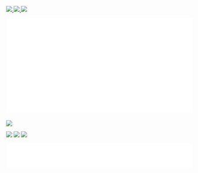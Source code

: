 <p align="left">
  <a href="https://github.com/Teruru-52">
    <img height="20" src="https://komarev.com/ghpvc/?username=Teruru-52" />
  </a>
  <a href="https://github.com/Teruru-52">
    <img height="20" src="https://img.shields.io/github/followers/Teruru-52?label=follow&logo=github&style=flat" />
  </a>
  <a href="http://twitter.com/Teruru77148046">
    <img height="20" src="https://img.shields.io/twitter/follow/Teruru77148046?label=Twitter&logo=X&style=social" />
  </a>
</p>

![metrics-1](./assets/metrics-1.svg)

<!-- github-readme-stats -->
<a href="https://github.com/anuraghazra/github-readme-stats">
  <img height=200 align="center" src="https://github-readme-stats-tau-umber-57.vercel.app/api?username=Teruru-52&show_icons=true&theme=radical&rank_icon=percentile&count_private=true" />
</a>

<!-- github-profile-summary-cards -->
![](http://github-profile-summary-cards.vercel.app/api/cards/profile-details?username=Teruru-52&theme=gruvbox)
![](http://github-profile-summary-cards.vercel.app/api/cards/repos-per-language?username=Teruru-52&theme=gruvbox)
![](http://github-profile-summary-cards.vercel.app/api/cards/most-commit-language?username=Teruru-52&theme=gruvbox)
<!-- 
![](http://github-profile-summary-cards.vercel.app/api/cards/stats?username=Teruru-52&theme=gruvbox)
![](http://github-profile-summary-cards.vercel.app/api/cards/productive-time?username=Teruru-52&theme=gruvbox&utcOffset=9)
-->

![metrics-2](./assets/metrics-2.svg)